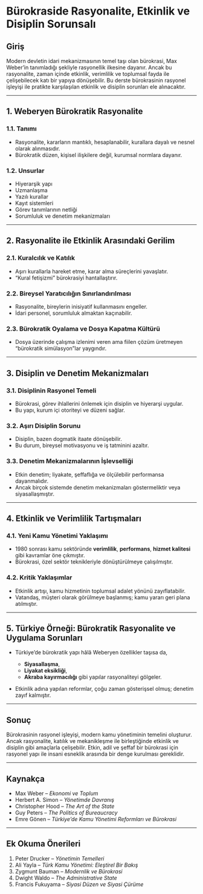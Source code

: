 # Bürokraside Rasyonalite, Etkinlik ve Disiplin Sorunsalı

## Giriş

Modern devletin idari mekanizmasının temel taşı olan bürokrasi, Max Weber’in tanımladığı şekliyle rasyonellik ilkesine dayanır. Ancak bu rasyonalite, zaman içinde etkinlik, verimlilik ve toplumsal fayda ile çelişebilecek katı bir yapıya dönüşebilir. Bu derste bürokrasinin rasyonel işleyişi ile pratikte karşılaşılan etkinlik ve disiplin sorunları ele alınacaktır.

---

## 1. Weberyen Bürokratik Rasyonalite

### 1.1. Tanımı

- Rasyonalite, kararların mantıklı, hesaplanabilir, kurallara dayalı ve nesnel olarak alınmasıdır.
- Bürokratik düzen, kişisel ilişkilere değil, kurumsal normlara dayanır.

### 1.2. Unsurlar

- Hiyerarşik yapı
- Uzmanlaşma
- Yazılı kurallar
- Kayıt sistemleri
- Görev tanımlarının netliği
- Sorumluluk ve denetim mekanizmaları

---

## 2. Rasyonalite ile Etkinlik Arasındaki Gerilim

### 2.1. Kuralcılık ve Katılık

- Aşırı kurallarla hareket etme, karar alma süreçlerini yavaşlatır.
- “Kural fetişizmi” bürokrasiyi hantallaştırır.

### 2.2. Bireysel Yaratıcılığın Sınırlandırılması

- Rasyonalite, bireylerin inisiyatif kullanmasını engeller.
- İdari personel, sorumluluk almaktan kaçınabilir.

### 2.3. Bürokratik Oyalama ve Dosya Kapatma Kültürü

- Dosya üzerinde çalışma izlenimi veren ama fiilen çözüm üretmeyen “bürokratik simülasyon”lar yaygındır.

---

## 3. Disiplin ve Denetim Mekanizmaları

### 3.1. Disiplinin Rasyonel Temeli

- Bürokrasi, görev ihlallerini önlemek için disiplin ve hiyerarşi uygular.
- Bu yapı, kurum içi otoriteyi ve düzeni sağlar.

### 3.2. Aşırı Disiplin Sorunu

- Disiplin, bazen dogmatik itaate dönüşebilir.
- Bu durum, bireysel motivasyonu ve iş tatminini azaltır.

### 3.3. Denetim Mekanizmalarının İşlevselliği

- Etkin denetim; liyakate, şeffaflığa ve ölçülebilir performansa dayanmalıdır.
- Ancak birçok sistemde denetim mekanizmaları göstermeliktir veya siyasallaşmıştır.

---

## 4. Etkinlik ve Verimlilik Tartışmaları

### 4.1. Yeni Kamu Yönetimi Yaklaşımı

- 1980 sonrası kamu sektöründe **verimlilik**, **performans**, **hizmet kalitesi** gibi kavramlar öne çıkmıştır.
- Bürokrasi, özel sektör teknikleriyle dönüştürülmeye çalışılmıştır.

### 4.2. Kritik Yaklaşımlar

- Etkinlik artışı, kamu hizmetinin toplumsal adalet yönünü zayıflatabilir.
- Vatandaş, müşteri olarak görülmeye başlanmış; kamu yararı geri plana atılmıştır.

---

## 5. Türkiye Örneği: Bürokratik Rasyonalite ve Uygulama Sorunları

- Türkiye’de bürokratik yapı hâlâ Weberyen özellikler taşısa da,

  - **Siyasallaşma**,
  - **Liyakat eksikliği**,
  - **Akraba kayırmacılığı** gibi yapılar rasyonaliteyi gölgeler.

- Etkinlik adına yapılan reformlar, çoğu zaman gösterişsel olmuş; denetim zayıf kalmıştır.

---

## Sonuç

Bürokrasinin rasyonel işleyişi, modern kamu yönetiminin temelini oluşturur. Ancak rasyonalite, katılık ve mekanikleşme ile birleştiğinde etkinlik ve disiplin gibi amaçlarla çelişebilir. Etkin, adil ve şeffaf bir bürokrasi için rasyonel yapı ile insani esneklik arasında bir denge kurulması gereklidir.

---

## Kaynakça

- Max Weber – _Ekonomi ve Toplum_
- Herbert A. Simon – _Yönetimde Davranış_
- Christopher Hood – _The Art of the State_
- Guy Peters – _The Politics of Bureaucracy_
- Emre Gönen – _Türkiye’de Kamu Yönetimi Reformları ve Bürokrasi_

---

## Ek Okuma Önerileri

1. Peter Drucker – _Yönetimin Temelleri_
2. Ali Yayla – _Türk Kamu Yönetimi: Eleştirel Bir Bakış_
3. Zygmunt Bauman – _Modernlik ve Bürokrasi_
4. Dwight Waldo – _The Administrative State_
5. Francis Fukuyama – _Siyasi Düzen ve Siyasi Çürüme_
